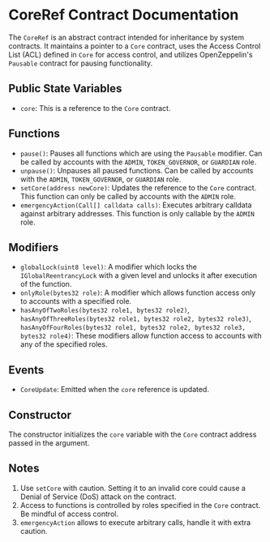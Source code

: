 # CoreRef Contract Documentation

The `CoreRef` is an abstract contract intended for inheritance by system contracts. It maintains a pointer to a `Core` contract, uses the Access Control List (ACL) defined in `Core` for access control, and utilizes OpenZeppelin's `Pausable` contract for pausing functionality.

## Public State Variables

- `core`: This is a reference to the `Core` contract.

## Functions

- `pause()`: Pauses all functions which are using the `Pausable` modifier. Can be called by accounts with the `ADMIN`, `TOKEN_GOVERNOR`, or `GUARDIAN` role.
- `unpause()`: Unpauses all paused functions. Can be called by accounts with the `ADMIN`, `TOKEN_GOVERNOR`, or `GUARDIAN` role.
- `setCore(address newCore)`: Updates the reference to the `Core` contract. This function can only be called by accounts with the `ADMIN` role.
- `emergencyAction(Call[] calldata calls)`: Executes arbitrary calldata against arbitrary addresses. This function is only callable by the `ADMIN` role.

## Modifiers

- `globalLock(uint8 level)`: A modifier which locks the `IGlobalReentrancyLock` with a given level and unlocks it after execution of the function.
- `onlyRole(bytes32 role)`: A modifier which allows function access only to accounts with a specified role.
- `hasAnyOfTwoRoles(bytes32 role1, bytes32 role2)`, `hasAnyOfThreeRoles(bytes32 role1, bytes32 role2, bytes32 role3)`, `hasAnyOfFourRoles(bytes32 role1, bytes32 role2, bytes32 role3, bytes32 role4)`: These modifiers allow function access to accounts with any of the specified roles.

## Events

- `CoreUpdate`: Emitted when the `core` reference is updated.

## Constructor

The constructor initializes the `core` variable with the `Core` contract address passed in the argument.

## Notes

1. Use `setCore` with caution. Setting it to an invalid core could cause a Denial of Service (DoS) attack on the contract.
2. Access to functions is controlled by roles specified in the `Core` contract. Be mindful of access control.
3. `emergencyAction` allows to execute arbitrary calls, handle it with extra caution.
